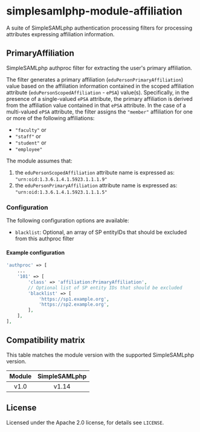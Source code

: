 # simplesamlphp-module-affiliation

A suite of SimpleSAMLphp authentication processing filters for processing
attributes expressing affiliation information.

## PrimaryAffiliation

SimpleSAMLphp authproc filter for extracting the user's primary affiliation.
 
The filter generates a primary affiliation (`eduPersonPrimaryAffiliation`)
value based on the affiliation information contained in the scoped
affiliation attribute (`eduPersonScopedAffiliation` - `ePSA`) value(s).
Specifically, in the presence of a single-valued `ePSA` attribute,
the primary affiliation is derived from the affiliation value contained in
that `ePSA` attribute. In the case of a multi-valued `ePSA` attribute, the
filter assigns the `"member"` affiliation for one or more of the following
affiliations:

* `"faculty"` or
* `"staff"` or
* `"student"` or
* `"employee"`

The module assumes that:
1. the `eduPersonScopedAffiliation` attribute name is expressed as:
   `"urn:oid:1.3.6.1.4.1.5923.1.1.1.9"`
2. the `eduPersonPrimaryAffiliation` attribute name is expressed as:
   `"urn:oid:1.3.6.1.4.1.5923.1.1.1.5"`

### Configuration

The following configuration options are available:

* `blacklist`: Optional, an array of SP entityIDs that should be excluded
  from this authproc filter

#### Example configuration

```php
'authproc' => [
    ...
    '101' => [
        'class' => 'affiliation:PrimaryAffiliation',
        // Optional list of SP entity IDs that should be excluded
        'blacklist' => [
            'https://sp1.example.org',
            'https://sp2.example.org',
        ],
    ],
],
```

## Compatibility matrix

This table matches the module version with the supported SimpleSAMLphp version.

| Module |  SimpleSAMLphp |
|:------:|:--------------:|
| v1.0   | v1.14          |

## License

Licensed under the Apache 2.0 license, for details see `LICENSE`.
